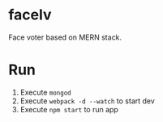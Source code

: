 # facelv
Face voter based on MERN stack.

# Run
1. Execute `mongod`
2. Execute `webpack -d --watch` to start dev
3. Execute `npm start` to run app
